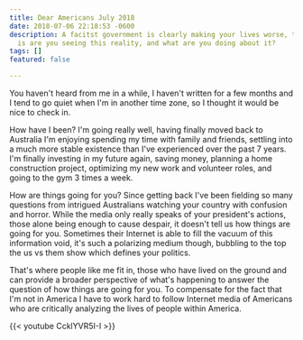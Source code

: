 ```yaml
---
title: Dear Americans July 2018
date: 2018-07-06 22:18:53 -0600
description: A facitst government is clearly making your lives worse, the question
  is are you seeing this reality, and what are you doing about it?
tags: []
featured: false

---
```

You haven't heard from me in a while, I haven't written for a few months and I tend to go quiet when I'm in another time zone, so I thought it would be nice to check in.

How have I been? I'm going really well, having finally moved back to Australia I'm enjoying spending my time with family and friends, settling into a much more stable existence than I've experienced over the past 7 years. I'm finally investing in my future again, saving money, planning a home construction project, optimizing my new work and volunteer roles, and going to the gym 3 times a week.

How are things going for you? Since getting back I've been fielding so many questions from intrigued Australians watching your country with confusion and horror. While the media only really speaks of your president's actions, those alone being enough to cause despair, it doesn't tell us how things are going for you. Sometimes their Internet is able to fill the vacuum of this information void, it's such a polarizing medium though, bubbling to the top the us vs them show which defines your politics. 

That's where people like me fit in, those who have lived on the ground and can provide a broader perspective of what's happening to answer the question of how things are going for you. To compensate for the fact that I'm not in America I have to work hard to follow Internet media of Americans who are critically analyzing the lives of people within America.

{{< youtube CcklYVR5I-I >}}